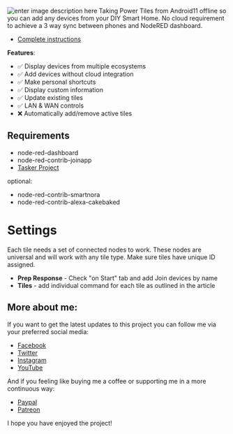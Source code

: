 
![enter image description here](https://notenoughtech.com/wp-content/uploads/2021/05/print1.jpg)
Taking Power Tiles from Android11 offline so you can add any devices from your DIY Smart Home. No cloud requirement to achieve a 3 way sync between phones and NodeRED dashboard.

 - [Complete instructions](https://notenoughtech.com/tasker/power-menu-for-your-diy-smart-home/)

**Features**:
-   ✅ Display devices from multiple ecosystems
-   ✅ Add devices without cloud integration
-   ✅ Make personal shortcuts
-   ✅ Display custom information
-   ✅ Update existing tiles
-   ✅ LAN & WAN controls
-   ❌ Automatically add/remove active tiles


## Requirements

 - node-red-dashboard
 - node-red-contrib-joinapp
 - [Tasker Project](https://taskernet.com/shares/?user=AS35m8mukRNi0KvTv9JF6LyKMewcG%2BW7EzpF3a%2FGvwJJTFwWQ1%2BU3QCMEmxTS%2F07urNK%2FTAL&id=Project%3APower+Tiles)
 
 optional:
 - node-red-contrib-smartnora
 - node-red-contrib-alexa-cakebaked


# Settings

Each tile needs a set of connected nodes to work. These nodes are universal and will work with any tile type. Make sure tiles have unique ID assigned.

 - **Prep Response** - Check "on Start" tab and add Join devices by name
 - **Tiles** - add individual command for each tile as outlined in the article
 
 ## More about me:

If you want to get the latest updates to this project you can follow me via your preferred social media:

-   [Facebook](https://www.facebook.com/NotEnoughTECH/)
-   [Twitter](https://twitter.com/NotEnoughTECH)
-   [Instagram](https://www.instagram.com/notenoughtech/)
-   [YouTube](https://www.youtube.com/user/Polepositionpage)

And if you feeling like buying me a coffee or supporting me in a more continuous way:

-   [Paypal](https://www.paypal.me/notenoughtech)
-   [Patreon](https://www.patreon.com/NotEnoughTECH)

I hope you have enjoyed the project!
